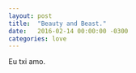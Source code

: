 ```yaml
---
layout: post
title:  "Beauty and Beast."
date:   2016-02-14 00:00:00 -0300
categories: love
---
```

Eu txi amo.